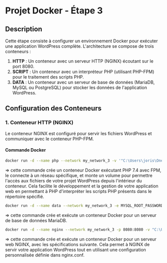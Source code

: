 # Projet Docker - Étape 3

## Description

Cette étape consiste à configurer un environnement Docker pour exécuter une application WordPress complète. L'architecture se compose de trois conteneurs :

1. **HTTP** : Un conteneur avec un serveur HTTP (NGINX) écoutant sur le port 8080.
2. **SCRIPT** : Un conteneur avec un interpréteur PHP (utilisant PHP-FPM) pour le traitement des scripts PHP.
3. **DATA** : Un conteneur avec un serveur de base de données (MariaDB, MySQL ou PostgreSQL) pour stocker les données de l'application WordPress.

## Configuration des Conteneurs

### 1. Conteneur HTTP (NGINX)

Le conteneur NGINX est configuré pour servir les fichiers WordPress et communiquer avec le conteneur PHP-FPM.

#### Commande Docker

```bash
docker run -d --name php --network my_network_3 -v '"C:\Users\joris\OneDrive\Documents\efrei_cours\docker\docker-tp2\etape3\wordpress":/app' php:7.4-fpm
```
=> cette commande crée un conteneur Docker exécutant PHP 7.4 avec FPM, le connecte à un réseau spécifique, et monte un volume pour permettre l'accès aux fichiers de votre projet WordPress depuis l'intérieur du conteneur. Cela facilite le développement et la gestion de votre application web en permettant à PHP d'interpréter les scripts PHP présents dans le répertoire spécifié.

```bash
docker run -d --name data --network my_network_3 -e MYSQL_ROOT_PASSWORD=root -e MYSQL_DATABASE=wordpress -e MYSQL_USER=wordpress_user -e MYSQL_PASSWORD=wordpress_password mariadb
```
=> cette commande crée et exécute un conteneur Docker pour un serveur de base de données MariaDB.

```bash
docker run -d --name nginx --network my_network_3 -p 8080:8080 -v "C:\Users\joris\OneDrive\Documents\efrei_cours\docker\docker-tp2\etape3\config\nginx.conf:/etc/nginx/conf.d/default.conf" -v "C:\Users\joris\OneDrive\Documents\efrei_cours\docker\docker-tp2\etape3\wordpress:/app" nginx
```
=> cette commande crée et exécute un conteneur Docker pour un serveur web NGINX, avec les spécifications suivante.
Cela permet à NGINX de servir votre application WordPress tout en utilisant une configuration personnalisée définie dans nginx.conf.

